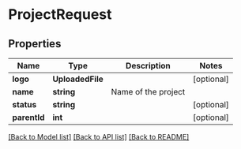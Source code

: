 # ProjectRequest

## Properties
Name | Type | Description | Notes
------------ | ------------- | ------------- | -------------
**logo** | **UploadedFile** |  | [optional] 
**name** | **string** | Name of the project | 
**status** | **string** |  | [optional] 
**parentId** | **int** |  | [optional] 

[[Back to Model list]](../README.md#documentation-for-models) [[Back to API list]](../README.md#documentation-for-api-endpoints) [[Back to README]](../README.md)


